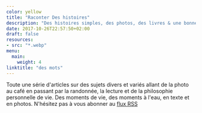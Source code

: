 ```yaml
---
color: yellow
title: "Raconter Des histoires"
description: "Des histoires simples, des photos, des livres & une bonne tasse de café."
date: 2017-10-26T22:57:50+02:00
draft: false
resources:
- src: "*.webp"
menu:
  main:
    weight: 4
linktitle: "des mots"
---
```


Toute une série d'articles sur des sujets divers et variés allant de la photo au café en passant par la randonnée, la lecture et de la philosophie personnelle de vie. Des moments de vie, des moments à l'eau, en texte et en photos. N'hésitez pas à vous abonner au [flux RSS](/index.xml)
